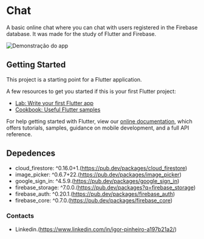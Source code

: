 # Chat

A basic online chat where you can chat with users registered in the Firebase database. It was made for the study of Flutter and Firebase.

![Demonstração do app](assets/chat2.gif)

## Getting Started

This project is a starting point for a Flutter application.

A few resources to get you started if this is your first Flutter project:

- [Lab: Write your first Flutter app](https://flutter.dev/docs/get-started/codelab)
- [Cookbook: Useful Flutter samples](https://flutter.dev/docs/cookbook)

For help getting started with Flutter, view our
[online documentation](https://flutter.dev/docs), which offers tutorials,
samples, guidance on mobile development, and a full API reference.

## Depedences

- cloud_firestore: ^0.16.0+1.(https://pub.dev/packages/cloud_firestore)
- image_picker: ^0.6.7+22.(https://pub.dev/packages/image_picker)
- google_sign_in: ^4.5.9.(https://pub.dev/packages/google_sign_in)
- firebase_storage: ^7.0.0.(https://pub.dev/packages?q=firebase_storage)
- firebase_auth: ^0.20.1.(https://pub.dev/packages/firebase_auth)
- firebase_core: ^0.7.0.(https://pub.dev/packages/firebase_core)


### Contacts

 - Linkedin.(https://www.linkedin.com/in/igor-pinheiro-a197b21a2/)